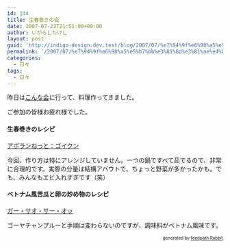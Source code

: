 ```yaml
---
id: 144
title: 生春巻きの会
date: 2007-07-22T21:51:00+00:00
author: いがらしたけし
layout: post
guid: 'http://indigo-design.dev.test/blog/2007/07/%e7%94%9f%e6%98%a5%e5%b7%bb%e3%81%8d%e3%81%ae%e4%bc%9a/'
permalink: '/2007/07/%e7%94%9f%e6%98%a5%e5%b7%bb%e3%81%8d%e3%81%ae%e4%bc%9a/'
categories:
  - 日々
tags:
  - 日々
---
```

<p>昨日は<a href="http://mixi.jp/view_event.pl?id=20210479&amp;comm_id=424026">こんな会</a>に行って、料理作ってきました。</p><p>ご参加の皆様お疲れ様でした。</p><h4>生春巻きのレシピ</h4><p><a href="http://www.apolan.jp/recipe/asian/asian08.html">アポランねっと：ゴイクン</a></p><p>今回、作り方は特にアレンジしていません。一つの鍋ですべて茹でるので、非常に合理的です。実際の分量は結構アバウトで、ちょっと野菜が多かったかも。でも、みんなもエビ入れすぎです（笑）</p><h4>ベトナム風苦瓜と卵の炒め物のレシピ</h4><p><a href="http://home.att.ne.jp/alpha/VN/cooking/recipe/kho-qua-xao.htm">ガー・サオ・サー・オッ</a></p><p>ゴーヤチャンプルーと手順は変わらないのですが、調味料がベトナム風味です。</p><!--feedpath info start--><div style="text-align: right;font-size: 10px">&nbsp;&nbsp;<span>generated by <a href="http://feedpath.jp" title="feedpath Rabbit" target="_blank">feedpath Rabbit</a></span></div><!--feedpath info end-->